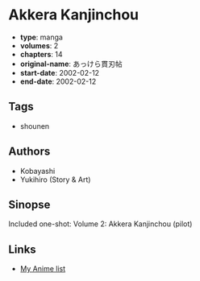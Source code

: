 # Akkera Kanjinchou

-   **type**: manga
-   **volumes**: 2
-   **chapters**: 14
-   **original-name**: あっけら貫刃帖
-   **start-date**: 2002-02-12
-   **end-date**: 2002-02-12

## Tags

-   shounen

## Authors

-   Kobayashi
-   Yukihiro (Story & Art)

## Sinopse

Included one-shot:
Volume 2: Akkera Kanjinchou (pilot)

## Links

-   [My Anime list](https://myanimelist.net/manga/22801/Akkera_Kanjinchou)
